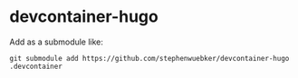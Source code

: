 # devcontainer-hugo

Add as a submodule like:

```git submodule add https://github.com/stephenwuebker/devcontainer-hugo .devcontainer```
